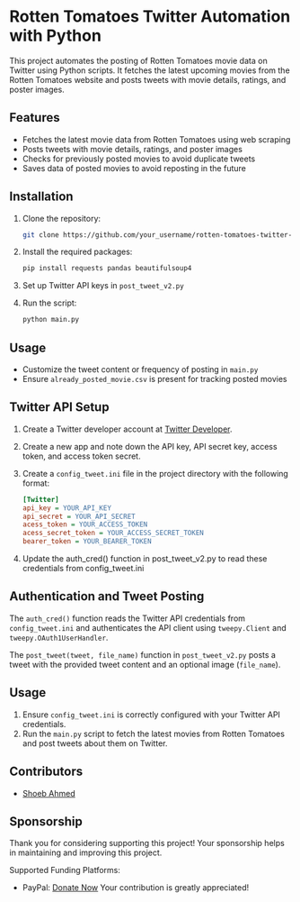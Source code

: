 # Rotten Tomatoes Twitter Automation with Python

This project automates the posting of Rotten Tomatoes movie data on Twitter using Python scripts. It fetches the latest upcoming movies from the Rotten Tomatoes website and posts tweets with movie details, ratings, and poster images.

## Features

- Fetches the latest movie data from Rotten Tomatoes using web scraping
- Posts tweets with movie details, ratings, and poster images
- Checks for previously posted movies to avoid duplicate tweets
- Saves data of posted movies to avoid reposting in the future

## Installation

1. Clone the repository:

   ```bash
   git clone https://github.com/your_username/rotten-tomatoes-twitter-automation-python.git
   ```

2. Install the required packages:

   ```bash
   pip install requests pandas beautifulsoup4
   ```

3. Set up Twitter API keys in `post_tweet_v2.py`

4. Run the script:

   ```bash
   python main.py
   ```

## Usage

- Customize the tweet content or frequency of posting in `main.py`
- Ensure `already_posted_movie.csv` is present for tracking posted movies

## Twitter API Setup

1. Create a Twitter developer account at [Twitter Developer](https://developer.twitter.com/en).
2. Create a new app and note down the API key, API secret key, access token, and access token secret.
3. Create a `config_tweet.ini` file in the project directory with the following format:

   ```ini
   [Twitter]
   api_key = YOUR_API_KEY
   api_secret = YOUR_API_SECRET
   acess_token = YOUR_ACCESS_TOKEN
   acess_secret_token = YOUR_ACCESS_SECRET_TOKEN
   bearer_token = YOUR_BEARER_TOKEN

4. Update the auth_cred() function in post_tweet_v2.py to read these credentials from config_tweet.ini

## Authentication and Tweet Posting

The `auth_cred()` function reads the Twitter API credentials from `config_tweet.ini` and authenticates the API client using `tweepy.Client` and `tweepy.OAuth1UserHandler`.

The `post_tweet(tweet, file_name)` function in `post_tweet_v2.py` posts a tweet with the provided tweet content and an optional image (`file_name`).

## Usage

1. Ensure `config_tweet.ini` is correctly configured with your Twitter API credentials.
2. Run the `main.py` script to fetch the latest movies from Rotten Tomatoes and post tweets about them on Twitter.


## Contributors

- [Shoeb Ahmed](https://github.com/shoeb370)
## Sponsorship
Thank you for considering supporting this project! Your sponsorship helps in maintaining and improving this project.

Supported Funding Platforms:
- PayPal: [Donate Now](https://www.paypal.me/shoeb370)
Your contribution is greatly appreciated!
